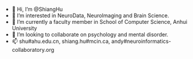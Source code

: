 - 👋 Hi, I’m @ShiangHu
- 👀 I’m interested in NeuroData, NeuroImaging and Brain Science.
- 🌱 I’m currently a faculty member in School of Computer Science, Anhui University
- 💞️ I’m looking to collaborate on psychology and mental disorder.
- 📫 shu#ahu.edu.cn, shiang.hu#mcin.ca, andy#neuroinformatics-collaboratory.org

<!---
ShiangHu/ShiangHu is a ✨ special ✨ repository because its `README.md` (this file) appears on your GitHub profile.
You can click the Preview link to take a look at your changes.
--->
